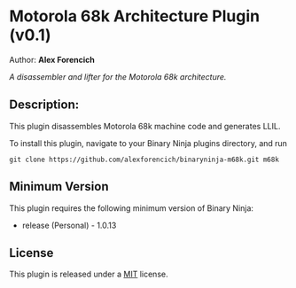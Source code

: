 # Motorola 68k Architecture Plugin (v0.1)
Author: **Alex Forencich**

_A disassembler and lifter for the Motorola 68k architecture._

## Description:

This plugin disassembles Motorola 68k machine code and generates LLIL.

To install this plugin, navigate to your Binary Ninja plugins directory, and run

```git clone https://github.com/alexforencich/binaryninja-m68k.git m68k```

## Minimum Version

This plugin requires the following minimum version of Binary Ninja:

 * release (Personal) - 1.0.13

## License

This plugin is released under a [MIT](LICENSE) license.
